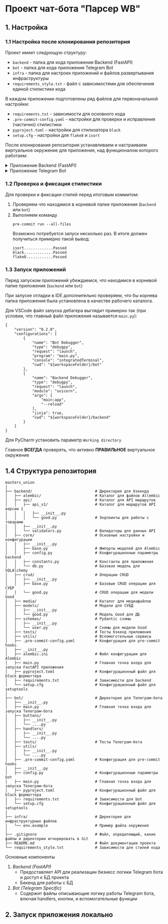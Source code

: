 # Проект чат-бота "Парсер WB"

## 1. Настройка
### 1.1 Настройка после клонирования репозитория
Проект имеет следующую структуру:
- `backend` - папка для кода приложения Backend (FastAPI)
- `bot` - папка для кода приложения Telegram Bot
- `infra` - папка для настроек приложений и файлов развертывания инфраструктуры
- `requirements_style.txt` - файл с зависимостями для обеспечения единой 
  стилистики кода

В каждом приложении подготовлены ряд файлов для первоначальной настройки:
- `requirements.txt` - зависимости для основного кода
- `.pre-commit-config.yaml` - настройки для проверки и исправления 
  (частично) стилистики
- `pyproject.toml` - настройки для стилизатора `black`
- `setup.cfg` - настройки для `flake8` и `isort`

После клонирования репозитория устанавливаем и настраиваем 
виртуальное окружение для приложения, над функционалом которого работаем:

<details>
<summary>
Приложение Backend (FastAPI)
</summary>

1. Переходим в папку `/backend`
2. Устанавливаем и активируем виртуальное окружение
    - Для linux/mac:
      ```shell
      python3.11 -m venv .backend_venv
      source .backend_venv/bin/activate
      ```
    - Для Windows:
      ```shell
      py -3.11 -m venv .backend_venv
      .\.backend_venv\Scripts\activate
      ```
    В начале командной строки должно появиться название виртуального окружения `(.backend_venv)`

    Папка `.backend_venv` уже прописана в настройках git и стилизатора в 
    качестве исключения
3. Обновляем менеджер пакетов `pip` (по желанию)
    ```shell
    python3 -m pip install --upgrade pip
    ```
4. Устанавливаем основные зависимости и зависимости для стилистики
    ```shell
    pip install -r requirements.txt
    pip install -r ../requirements_style.txt
    ```
</details>


<details>
<summary>
Приложение Telegram Bot
</summary>

1. Переходим в папку `/bot`
2. Устанавливаем и активируем виртуальное окружение
    - Для linux/mac:
      ```shell
      python3.11 -m venv .bot_venv
      source .bot_venv/bin/activate
      ```
    - Для Windows:
      ```shell
      py -3.11 -m venv .bot_venv
      .\.bot_venv\Scripts\activate
      ```
    В начале командной строки должно появиться название виртуального окружения `(.bot_venv)`

    Папка `.bot_venv` уже прописана в настройках git и стилизатора в 
    качестве исключения
3. Обновляем менеджер пакетов `pip` (по желанию)
    ```shell
    python3 -m pip install --upgrade pip
    ```
4. Устанавливаем основные зависимости и зависимости для стилистики
    ```shell
    pip install -r requirements.txt
    pip install -r ../requirements_style.txt
    ```
</details>


### 1.2 Проверка и фиксация стилистики

Для проверки и фиксации стилей перед итоговым коммитом:
1. Проверяем что находимся в корневой папке приложения (`backend` или `bot`)
2. Выполняем команду
    ```shell
    pre-commit run --all-files
    ```
    Возможно потребуется запуск несколько раз.
    В итоге должен получиться примерно такой вывод:
    ```
    isort.............Passed
    black.............Passed
    flake8............Passed
    ```
### 1.3 Запуск приложений
Перед запуском приложений убеждаемся, что находимся в корневой папке 
приложения (`backend` или `bot`)

При запуске отладки в IDE дополнительно проверяем, что бы корнева папка 
приложения была установлена в качестве рабочего каталога.

Для VSCode файл запуска дебагера выглядит примерно так (при условии, что 
главный файл приложения называется `main.py`):
```
{
    "version": "0.2.0",
    "configurations": [
        {
            "name": "Bot Debugger",
            "type": "debugpy",
            "request": "launch",
            "program": "main.py",
            "console": "integratedTerminal",
            "cwd": "${workspaceFolder}/bot"
        },
        {
            "name": "Backend Debugger",
            "type": "debugpy",
            "request": "launch",
            "module": "uvicorn",
            "args": [
                "main:app",
                "--reload"
            ],
            "jinja": true,
            "cwd": "${workspaceFolder}/backend"
        }
    ]
}
```

Для PyCharm установить параметр `Working directory`

Главное **ВСЕГДА** проверять, что активно **ПРАВИЛЬНОЕ** виртуальное окружение


## 1.4 Структура репозитория


```shell
masters_union
│
├── backend/                            # Директория для бэкенда
│   ├── alembic/                        # Каталог для файлов Allembic
│   ├── api/                            # Каталог для API маршрутов
│   │   ├── api_v1/                     # Каталог для маршрутов API версии 1
│   │   │   ├── __init__.py             
│   │   │   └── good.py                 # Эндпоинты для работы с товарами
│   │   ├── __init__.py                 
│   │   └── validators.py               # Валидаторы для данных API
│   ├── core/                           # Основные настройки и конфигурации
│   │   ├── __init__.py                 
│   │   ├── base.py                     # Импорты моделей для Alembic
│   │   ├── config.py                   # Конфигурационные параметры backend
│   │   ├── constants.py                # Константы для приложения
│   │   └── db.py                       # Базовая модель для SQLAlchemy
│   ├── crud/                           # Операции CRUD
│   │   ├── __init__.py                 
│   │   ├── base.py                     # Базовые CRUD операции для СУБР
│   │   └── good.py                     # CRUD операции для модели Good
│   ├── media/                          # Каталог для медиафайлов
│   ├── models/                         # Модели для СУБД
│   │   ├── __init__.py                 
│   │   └── good.py                     # Модель Good для ДБ
│   ├── schemas/                        # Pydantic схемы
│   │   ├── __init__.py                 
│   │   └── user.py                     # Схемы для модели Good
│   ├── tests/                          # Тесты бэкенд приложения
│   ├── utils/                          # Вспомоготельные сервисы
│   ├── .pre-commit-config.yaml         # Конфигурация для pre-commit hooks
│   ├── __init__.py                     
│   ├── alembic.ini                     # Файл конфигурации для Alembic
│   ├── main.py                         # Главная точка входа для запуска FastAPI приложения
│   ├── pyproject.toml                  # Конфигурационный файл для black форматтера
│   ├── requirements.txt                # Зависимости для backend
│   └── setup.cfg                       # Конфигурационный файл для setuptools
│
├── bot/                                # Директория для Телеграм-бота
│   ├── __init__.py
│   ├── main.py                         # Главная точка входа для запуска Телеграм-бота
│   ├── buttons/                    
│   │   ├── __init__.py
│   │   └── ....py        
│   ├── handlers/                   
│   │   ├── __init__.py
│   │   └── ....py       
│   ├── tests/                          # Тесты Телеграм-бота
│   ├── utils/                      
│   │   ├── __init__.py
│   │   └── ....py              
│   ├── .pre-commit-config.yaml         # Конфигурация для pre-commit hooks
│   ├── __init__.py                     
│   ├── config.py                       # Конфигурационные параметры bot
│   ├── main.py                         # Главная точка входа для запуска Телеграм-бота
│   ├── pyproject.toml                  # Конфигурационный файл для black форматтера
│   ├── requirements.txt                # Зависимости для bot
│   └── setup.cfg                       # Конфигурационный файл для setuptools
│
├── infra/                              # Директория для инфраструктурных файлов
│   └── env.example                     # Пример файла окружения
│
├── .gitignore                          # Файл, определяющий, какие файлы и директории игнорировать в Git
├── README.md                           # Файл документации проекта
└── requirements_style.txt              # Зависимости для стилей кода
```

Основные компоненты

1. *Backend (FastAPI)*
    * Предоставляет API для реализации бизнесс логики Telegram бота и доступ к БД проекта
    * Бекенд для работы с БД
2. *Bot (Telegram Specific)*
    * Содержит файлы описывающие логику работы Telegram бота, влючая handlers, кнопки, и вспомогательные функции

## 2. Запуск приложения локально

